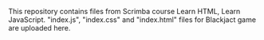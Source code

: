 This repository contains files from Scrimba course Learn HTML, Learn JavaScript.
"index.js", "index.css" and "index.html" files for Blackjact game are uploaded here.
